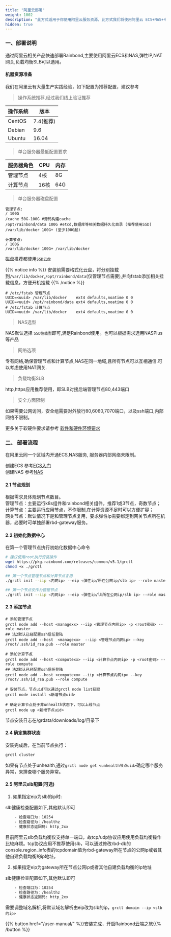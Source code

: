 ```yaml
---
title: "阿里云部署"
weight: 1002
description: "此方式适用于你使用阿里云服务资源，此方式我们将使用阿里云 ECS+NAS+专有网络(弹性IP)等资源。"
hidden: true
---
```


### 一、部署说明

通过阿里云相关产品快速部署Rainbond,主要使用阿里云ECS和NAS,弹性IP,NAT网关,负载均衡SLB可以选用。

#### 机器资源准备

我们在阿里云有大量生产实践经验，如下配置为推荐配置，建议参考

> 操作系统推荐,经过我们线上验证推荐

|操作系统|版本|
|---|------|
|CentOS|7.4(推荐)|
|Debian|9.6|
|Ubuntu|16.04|

> 单台服务器最低配置要求

|服务器角色|CPU|内存|
|------|-----|-----|
|管理节点| 4核|8G|
|计算节点| 16核|64G|

> 单台服务器磁盘配置

```
管理节点:
/ 100G
/cache 50G-100G #源码构建cache
/opt/rainbond/data 100G #etcd,数据库等相关数据持久化目录 (推荐使用SSD)
/var/lib/docker 100G+ (至少100G起)

计算节点:
/ 100G
/var/lib/docker 100G+ /var/lib/docker
```

磁盘推荐都使用`SSD云盘`

{{% notice info %}}
安装前需要格式化云盘，将分别挂载到`/var/lib/docker`,`/opt/rainbond/data`(仅管理节点需要),并向fstab添加相关挂载信息，方便开机挂载
{{% /notice %}}

```
# /etc/fstab 管理节点
UUID=<uuid> /var/lib/docker    ext4 defaults,noatime 0 0
UUID=<uuid> /opt/rainbond/data ext4 defaults,noatime 0 0
# /etc/fstab 计算节点
UUID=<uuid> /var/lib/docker    ext4 defaults,noatime 0 0
```

> NAS选型

NAS默认选择 `SSD性能型`即可,满足Rainbond使用。也可以根据需求选用NASPlus等产品

> 网络选项

专有网络,确保管理节点和计算节点,NAS在同一地域,且所有节点可以互相通信.可以考虑使用NAT网关.

> 负载均衡SLB

http,https应用推荐使用，即SLB对接后端管理节点80,443端口

> 安全方面限制

如果需要公网访问，安全组需要对外放行80,6060,7070端口，以及ssh端口,内部网络不限制。

更多关于软硬件要求请参考 [软件和硬件环境要求](../../op-guide/recommendation/)

### 二、 部署流程

在阿里云同一个区域内开通ECS,NAS服务, 服务器内部网络未限制。

创建ECS 参考[ECS入门](https://help.aliyun.com/document_detail/58282.html?spm=a2c4g.11186623.6.611.3a183002dRnSqd)  
创建NAS 参考[NAS](https://help.aliyun.com/document_detail/27526.html?spm=a2c4g.11186623.3.2.53a67a66p9mopj)  

#### 2.1 节点规划

根据需求具体规划节点数目。  
管理节点：主要运行k8s组件和rainbond相关组件，推荐1或3节点，奇数节点；  
计算节点：主要运行应用节点，不作限制,在计算资源不足时可以方便扩容；  
网关节点：默认情况下是和管理节点复用，要求弹性ip需要绑定到网关节点所在机器，必要时可单独部署rbd-gateway服务。  

<!--
### 2.2 配置NAS

{{% notice info %}}
阿里云推荐使用NAS,经过我们大量的生产测试环境使用，挂载NAS需要使用v3版本，切勿使用v4版本，否则会存在文件锁问题。
{{% /notice %}}

要在 Linux 系统中将 NAS 的 NFS 文件系统挂载至 ECS 实例，您需要安装 NFS 客户端，目前所有节点都需要提前挂载好NAS。
操作步骤：

```bash
# 登陆ECS实例
# 安装NFS客户端
## CentOS系统
sudo yum install -y nfs-utils
## Debian/Ubuntu系统
sudo apt-get install -y nfs-common
## 创建NAS挂载点
mkdir /grdata
## 更新/etc/fstab示例,挂载点域名需要替换成在创建文件系统时自动生成的挂载点域名
vi /etc/fstab
## 添加以下配置信息，其中NAS挂载点地址在阿里云控制台获取
rainbond-test.cn-shanghai.nas.aliyuncs.com:/   /grdata    nfs vers=3,nolock,noatime   0 0
## 挂载
mount -a
# 查看挂载信息
mount -l | grep grdata
```
-->

#### 2.2 初始化数据中心

在第一个管理节点执行初始化数据中心命令

```bash
# 建议使用root执行安装操作
wget https://pkg.rainbond.com/releases/common/v5.1/grctl
chmod +x ./grctl

## 第一个节点管理节点和计算节点复用
./grctl init --iip <内网ip> --eip <弹性ip/所在公网ip/slb ip> --role master,compute --storage nas --storage-args "goodrain-rainbond.cn-huhehaote.nas.aliyuncs.com:/ /grdata nfs vers=3,nolock,noatime 0 0"

## 第一个节点仅作为管理节点
./grctl init --iip <内网ip> --eip <弹性ip/lb所在公网ip/slb ip> --role master --storage nas --storage-args "goodrain-rainbond.cn-huhehaote.nas.aliyuncs.com:/ /grdata nfs vers=3,nolock,noatime 0 0"
```

#### 2.3 添加节点

```
# 添加管理节点
grctl node add --host <managexx> --iip <管理节点内网ip> -p <root密码> --role master 
## 法2默认已经配置ssh信任登陆
grctl node add --host  <managexx>  --iip <管理节点内网ip> --key /root/.ssh/id_rsa.pub --role master

# 添加计算节点
grctl node add --host <computexx> --iip <计算节点内网ip> -p <root密码> --role compute
## 法2默认已经配置ssh信任登陆
grctl node add --host <computexx> --iip <计算节点内网ip> --key /root/.ssh/id_rsa.pub --role compute

# 安装节点，节点uid可以通过grctl node list获取
grctl node install <新增节点uid> 

# 确定计算节点处于非unhealth状态下，可以上线节点
grctl node up <新增节点uid>
```

节点安装日志在/grdata/downloads/log/目录下

#### 2.4 确定集群状态

安装完成后，在当前节点执行：

```bash
grctl cluster
```
如果有节点处于unhealth,通过`grctl node get <unhealth节点uid>`确定哪个服务异常，来排查哪个服务异常。

#### 2.5 阿里云slb配置(可选)

1. 如果指定eip为slb的ip时:

slb健康检查配置如下,其他默认即可

```bash
    - 检查端口为：10254
    - 检查路径为：/healthz
    - 健康状态返回码: http_2xx
```

目前阿里云slb负载均衡仅支持单一端口，故tcp/udp协议应用使用负载均衡操作比较麻烦。tcp协议应用不推荐使用slb，可以通过修改rbd-db的console.region_info表的tcpdomain值为rbd-gateway所在节点的公网ip或者其他自建负载均衡的ip地址。

2. 如果指定eip为gateway所在节点公网ip或者其他自建负载均衡的ip地址

slb健康检查配置如下,其他默认即可

```bash
    - 检查端口为：10254
    - 检查路径为：/healthz
    - 健康状态返回码: http_2xx
```

需要调整域名解析,将默认域名解析由eip改为slb的ip，`grctl domain --ip <slb的ip>`

<!--
![](https://grstatic.oss-cn-shanghai.aliyuncs.com/images/5.1/install/slb.health.jpg)
-->

{{% button href="/user-manual/" %}}安装完成，开启Rainbond云端之旅{{% /button %}}